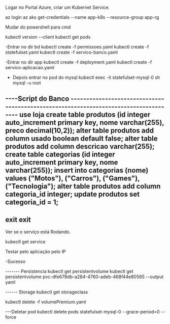 Logar no Portal Azure, criar um Kubernet Service. 
 
 az login
 az aks get-credentials --name app-k8s --resource-group app-rg

Mudar do powershell para cmd

 kubectl version --client
 kubectl get pods

-Entrar no dir bd
kubectl create -f permissoes.yaml
kubectl create -f statefulset.yaml
kubectl create -f servico-banco.yaml

-Entrar no dir app
kubectl create -f deployment.yaml
kubectl create -f servico-aplicacao.yaml

- Depois entrar no pod do mysql
kubectl exec -it statefulset-mysql-0 sh
mysql -u root

----Script do Banco -------------------------------------------------------------------------------------
use loja
create table produtos (id integer auto_increment primary key, nome varchar(255), preco decimal(10,2));
alter table produtos add column usado boolean default false;
alter table produtos add column descricao varchar(255);
create table categorias (id integer auto_increment primary key, nome varchar(255));
insert into categorias (nome) values ("Motos"), ("Carros"), ("Games"), ("Tecnologia");
alter table produtos add column categoria_id integer;
update produtos set categoria_id = 1;
-------------------------------------------------------------------------------------------------------
exit 
exit
-------------------------------------------------------------------------------------------------------

Ver se o serviço está Rodando. 

kubectl get service

Testar pelo aplicação pelo IP

-Sucesso 

------- Persistencia
kubectl get persistentvolume
kubectl get persistentvolume pvc-dfe678db-a284-4760-adeb-468f44e80565 --output yaml


------ Storage 
kubectl get storageclass

kubectl delete  -f volumePremium.yaml

---Deletar pod
kubectl delete pods statefulset-mysql-0 --grace-period=0 --force
